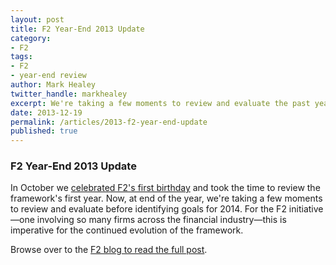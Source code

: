 ```yaml
---
layout: post
title: F2 Year-End 2013 Update
category: 
- F2
tags: 
- F2
- year-end review
author: Mark Healey
twitter_handle: markhealey
excerpt: We're taking a few moments to review and evaluate the past year before identifying goals for 2014.
date: 2013-12-19
permalink: /articles/2013-f2-year-end-update
published: true
---
```


### F2 Year-End 2013 Update

In October we [celebrated F2's first birthday](http://blog.openf2.org/2013/10/f2-turns-one.html) and took the time to review the framework's first year. Now, at end of the year, we're taking a few moments to review and evaluate before identifying goals for 2014. For the F2 initiative&mdash;one involving so many firms across the financial industry&mdash;this is imperative for the continued evolution of the framework.

Browse over to the [F2 blog to read the full post](http://blog.openf2.org/2013/12/2013-year-end-update.html).